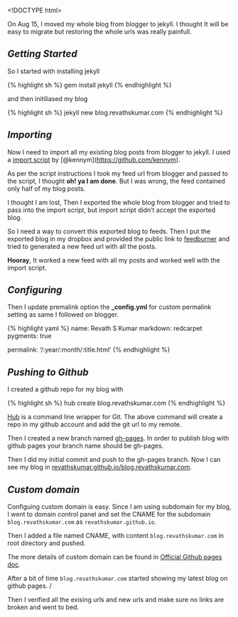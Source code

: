 &lt;!DOCTYPE html&gt;

On Aug 15, I moved my whole blog from blogger to jekyll. I thought It will be easy to migrate but restoring the whole urls was really painfull.

*Getting Started*
-----------------

So I started with installing jekyll

{% highlight sh %} gem install jekyll {% endhighlight %}

and then initiliased my blog

{% highlight sh %} jekyll new blog.revathskumar.com {% endhighlight %}

*Importing*
-----------

Now I need to import all my existing blog posts from blogger to jekyll. I used a [import script](https://gist.github.com/kennym/1115810) by <span class="citation" data-cites="kennym">\[@kennym\]</span>(https://github.com/kennym).

As per the script instructions I took my feed url from blogger and passed to the script, I thought **oh! ya I am done**. But I was wrong, the feed contained only half of my blog posts.

I thought I am lost, Then I exported the whole blog from blogger and tried to pass into the import script, but import script didn’t accept the exported blog.

So I need a way to convert this exported blog to feeds. Then I put the exported blog in my dropbox and provided the public link to [feedburner](http://feedburner.google.com) and tried to generated a new feed url with all the posts.

**Hooray**, It worked a new feed with all my posts and worked well with the import script.

*Configuring*
-------------

Then I update premalink option the **\_config.yml** for custom permalink setting as same I followed on blogger.

{% highlight yaml %} name: Revath S Kumar markdown: redcarpet pygments: true

permalink: ‘/:year/:month/:title.html’ {% endhighlight %}

*Pushing to Github*
-------------------

I created a github repo for my blog with

{% highlight sh %} hub create blog.revathskumar.com {% endhighlight %}

[Hub](http://hub.github.com/) is a command line wrapper for Git. The above command will create a repo in my github account and add the git url to my remote.

Then I created a new branch named [gh-pages](http://pages.github.com/). In order to publish blog with github pages your branch name should be gh-pages.

Then I did my initial commit and push to the gh-pages branch. Now I can see my blog in [revathskumar.github.io/blog.revathskumar.com](http://revathskumar.github.io/blog.revathskumar.com).

*Custom domain*
---------------

Configuing custom domain is easy. Since I am using subdomain for my blog, I went to domain control panel and set the CNAME for the subdomain `blog.revathskumar.com` as `revathskumar.github.io`.

Then I added a file named CNAME, with content `blog.revathskumar.com` in root directory and pushed.

The more details of custom domain can be found in [Official Github pages doc](https://help.github.com/articles/setting-up-a-custom-domain-with-pages).

After a bit of time `blog.revathskumar.com` started showing my latest blog on github pages. /

Then I verified all the exising urls and new urls and make sure no links are broken and went to bed.

